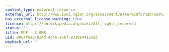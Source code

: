```yaml
---
content_type: external-resource
external_url: http://www.iwmi.cgiar.org/assessment/Water%20for%20Food%20Water%20for%20Life/Chapters/Chapter%202%20Trends.pdf
has_external_license_warning: true
license: https://en.wikipedia.org/wiki/All_rights_reserved
status: ''
title: PDF - 3.0MB
uid: 8064f6a0-834d-4c46-a6bf-9338e4415c8d
wayback_url: ''
---
```


